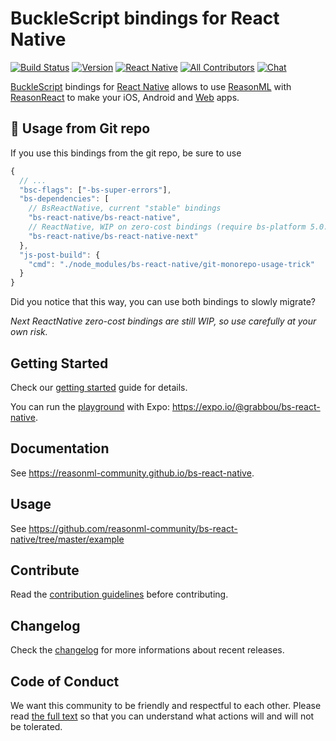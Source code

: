 # BuckleScript bindings for React Native

[![Build Status][build-badge]][build] [![Version][version-badge]][package]
[![React Native][react-native-badge]][react-native]
[![All Contributors][all-contributors-badge]][contributors]
[![Chat][chat-badge]][chat]

[BuckleScript](https://bucklescript.github.io) bindings for
[React Native](https://github.com/facebook/react-native) allows to use
[ReasonML](https://reasonml.github.io) with
[ReasonReact](https://reasonml.github.io/reason-react/) to make your iOS,
Android and [Web](https://github.com/necolas/react-native-web) apps.

## 🚨 Usage from Git repo

If you use this bindings from the git repo, be sure to use

```js
{
  // ...
  "bsc-flags": ["-bs-super-errors"],
  "bs-dependencies": [
    // BsReactNative, current "stable" bindings
    "bs-react-native/bs-react-native",
    // ReactNative, WIP on zero-cost bindings (require bs-platform 5.0.0 & and reason-react hooks branch)
    "bs-react-native/bs-react-native-next"
  },
  "js-post-build": {
    "cmd": "./node_modules/bs-react-native/git-monorepo-usage-trick"
  }
}
```

Did you notice that this way, you can use both bindings to slowly migrate?

_Next ReactNative zero-cost bindings are still WIP, so use carefully at your own
risk._

## Getting Started

Check our
[getting started](https://reasonml-community.github.io/bs-react-native/BsReactNative/gettingstarted.html)
guide for details.

You can run the [playground](./example) with Expo:
https://expo.io/@grabbou/bs-react-native.

## Documentation

See https://reasonml-community.github.io/bs-react-native.

## Usage

See https://github.com/reasonml-community/bs-react-native/tree/master/example

## Contribute

Read the [contribution guidelines](./CONTRIBUTING.md) before contributing.

## Changelog

Check the [changelog](./CHANGELOG.md) for more informations about recent
releases.

## Code of Conduct

We want this community to be friendly and respectful to each other. Please read
[the full text](https://github.com/reasonml-community/bs-react-native/blob/master/CODE_OF_CONDUCT.md)
so that you can understand what actions will and will not be tolerated.

<!-- badges -->

[build-badge]:
  https://img.shields.io/circleci/project/github/reasonml-community/bs-react-native/master.svg
[build]: https://circleci.com/gh/reasonml-community/bs-react-native
[version-badge]: https://img.shields.io/npm/v/bs-react-native.svg
[package]: https://www.npmjs.com/package/bs-react-native
[all-contributors-badge]:
  https://img.shields.io/badge/all_contributors-68-blue.svg
[contributors]:
  https://github.com/reasonml-community/bs-react-native/blob/master/CONTRIBUTORS.md
[chat-badge]:
  https://img.shields.io/discord/496273792503513089.svg?logo=discord&colorB=blue
[chat]: https://discord.gg/q8GQD34
[react-native-badge]:
  https://img.shields.io/badge/react--native-%5E0.53.3-green.svg
[react-native]: https://github.com/facebook/react-native
